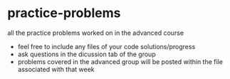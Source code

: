 # practice-problems
all the practice problems worked on in the advanced course

- feel free to include any files of your code solutions/progress
- ask questions in the dicussion tab of the group
- problems covered in the advanced group will be posted within the file associated with that week
